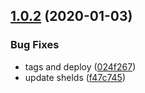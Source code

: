 ## [1.0.2](https://github.com/shipwell/json-yup/compare/v1.0.1...v1.0.2) (2020-01-03)


### Bug Fixes

* tags and deploy ([024f267](https://github.com/shipwell/json-yup/commit/024f267aa53e49d436186f68fb73579ddf389f67))
* update shelds ([f47c745](https://github.com/shipwell/json-yup/commit/f47c745006c8c1692ad0161f73eb044b6c3a4afb))

